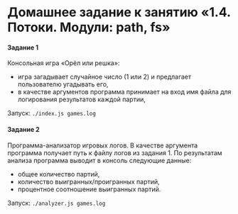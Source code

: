 # Домашнее задание к занятию «1.4. Потоки. Модули: path, fs»
#### Задание 1
Консольная игра «Орёл или решка»:
* игра загадывает случайное число (1 или 2) и предлагает пользователю угадывать его,
* в качестве аргументов программа принимает на вход имя файла для логирования результатов каждой партии, 

Запуск:
`./index.js games.log`

#### Задание 2 

Программа-анализатор игровых логов. В качестве аргумента программа получает путь к файлу логов из задания 1. 
По результатам анализа программа выводит в консоль следующие данные: 
* общее количество партий, 
* количество выигранных/проигранных партий,
* процентное соотношение выигранных партий.

Запуск:
`./analyzer.js games.log`
